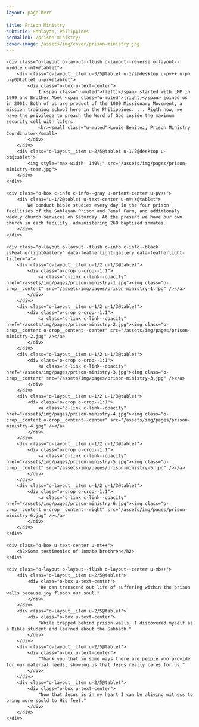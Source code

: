 ```yaml
---
layout: page-hero

title: Prison Ministry
subtitle: Sablayan, Philippines
permalink: /prison-ministry/
cover-image: /assets/img/cover/prison-ministry.jpg
---
```


<div class="o-wrapper o-wrapper--wide o-wrapper--flush">

    <div class="o-layout o-layout--flush o-layout--reverse o-layout--middle u-mt+@tablet">
        <div class="o-layout__item u-3/5@tablet u-1/2@desktop u-pv++ u-ph u-p0@tablet u-pr+@tablet">
            <div class="o-box u-text-center">
                I <span class="u-muted">(left)</span> started with LMP in 1999 and Brother Abel <span class="u-muted">(right)</span> joined us in 2001. Both of us are product of the 1000 Missionary Movement, a mission training school here in the Philippines. ... Rigth now, we have the privilege to preach the Word of God inside the maximum security cell with lifers.
                <br><small class="u-muted">Louie Benitez, Prison Ministry Coordinator</small>
            </div>
        </div>
        <div class="o-layout__item u-2/5@tablet u-1/2@desktop u-pt@tablet">
            <img style="max-width: 140%;" src="/assets/img/pages/prison-ministry-team.jpg">
        </div>
    </div>

    <div class="o-box c-info c-info--gray u-orient-center u-pv++">
        <div class="u-1/2@tablet u-text-center u-mv++@tablet">
            We conduct bible studies every day in the four prison facilities of the Sablayan Prison and Penal Farm, and additionaly weekly church services on Saturday. At the present we have our own church in each facility, administering 260 baptized inmates.
        </div>
    </div>

    <div class="o-layout o-layout--flush c-info c-info--black jsFeatherlightGallery" data-featherlight-gallery data-featherlight-filter="a">
        <div class="o-layout__item u-1/2 u-1/3@tablet">
            <div class="o-crop o-crop--1:1">
                <a class="c-link c-link--opacity" href="/assets/img/pages/prison-ministry-1.jpg"><img class="o-crop__content" src="/assets/img/pages/prison-ministry-1.jpg" /></a>
            </div>
        </div>
        <div class="o-layout__item u-1/2 u-1/3@tablet">
            <div class="o-crop o-crop--1:1">
                <a class="c-link c-link--opacity" href="/assets/img/pages/prison-ministry-2.jpg"><img class="o-crop__content o-crop__content--center" src="/assets/img/pages/prison-ministry-2.jpg" /></a>
            </div>
        </div>
        <div class="o-layout__item u-1/2 u-1/3@tablet">
            <div class="o-crop o-crop--1:1">
                <a class="c-link c-link--opacity" href="/assets/img/pages/prison-ministry-3.jpg"><img class="o-crop__content" src="/assets/img/pages/prison-ministry-3.jpg" /></a>
            </div>
        </div>
        <div class="o-layout__item u-1/2 u-1/3@tablet">
            <div class="o-crop o-crop--1:1">
                <a class="c-link c-link--opacity" href="/assets/img/pages/prison-ministry-4.jpg"><img class="o-crop__content o-crop__content--center" src="/assets/img/pages/prison-ministry-4.jpg" /></a>
            </div>
        </div>
        <div class="o-layout__item u-1/2 u-1/3@tablet">
            <div class="o-crop o-crop--1:1">
                <a class="c-link c-link--opacity" href="/assets/img/pages/prison-ministry-5.jpg"><img class="o-crop__content" src="/assets/img/pages/prison-ministry-5.jpg" /></a>
            </div>
        </div>
        <div class="o-layout__item u-1/2 u-1/3@tablet">
            <div class="o-crop o-crop--1:1">
                <a class="c-link c-link--opacity" href="/assets/img/pages/prison-ministry-6.jpg"><img class="o-crop__content o-crop__content--right" src="/assets/img/pages/prison-ministry-6.jpg" /></a>
            </div>
        </div>
    </div>

    <div class="o-box u-text-center u-mt++">
        <h2>Some testimonies of inmate brethren</h2>
    </div>

    <div class="o-layout o-layout--flush o-layout--center u-mb++">
        <div class="o-layout__item u-2/5@tablet">
            <div class="o-box u-text-center">
                "We can transcend out life of suffering within the prison walls because joy floods our soul."
            </div>
        </div>
        <div class="o-layout__item u-2/5@tablet">
            <div class="o-box u-text-center">
                "While trapped behind prison walls, I discovered myself as a Bible student and learned about the Sabbath."
            </div>
        </div>
        <div class="o-layout__item u-2/5@tablet">
            <div class="o-box u-text-center">
                "Thank you that in some ways there are people who provide for our material needs, showing us that Jesus really cares for us."
            </div>
        </div>
        <div class="o-layout__item u-2/5@tablet">
            <div class="o-box u-text-center">
                "Now that Jesus is in my heart I can be aliving witness to bring more sould to His feet."
            </div>
        </div>
    </div>

</div>


